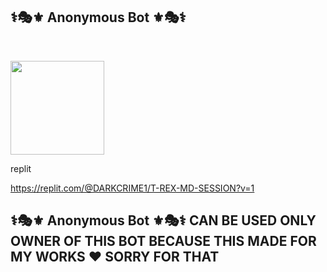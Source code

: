 ## ⚕️🎭⚜️ Anonymous Bot ⚜️🎭⚕️


<br><div align="left"><a href="https://dashboard.heroku.com/new?template=https://github.com/DARKCRIME1/Anonymous-Lovers-Bot.git"><img src="https://i.ibb.co/WPRfjrZ/c6eb7d6b6606.png" width="150" ></a></div>


replit<br>

https://replit.com/@DARKCRIME1/T-REX-MD-SESSION?v=1

## ⚕️🎭⚜️ Anonymous Bot ⚜️🎭⚕️ CAN BE USED ONLY OWNER OF THIS BOT BECAUSE THIS MADE FOR MY WORKS ♥️ SORRY FOR THAT
